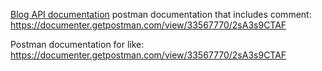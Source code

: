 [Blog API documentation](https://documenter.getpostman.com/view/32032637/2sA3s9D87z)
postman documentation that includes comment:
https://documenter.getpostman.com/view/33567770/2sA3s9CTAF

Postman documentation for like:
https://documenter.getpostman.com/view/33567770/2sA3s9CTAF